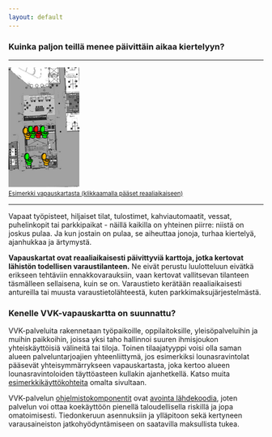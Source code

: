 ```yaml
---
layout: default
---
```


### Kuinka paljon teillä menee päivittäin aikaa kiertelyyn?

<div class="margin"><hr>
 <a href="http://koneidenkapinaadele.github.io/vvk-ui/">
 <img src="images/kartta-screenshot.png" alt="screenshot"><br>
 <small>Esimerkki vapauskartasta (klikkaamalla pääset reaaliaikaiseen)</small>
 </a>
<hr></div>

Vapaat työpisteet, hiljaiset tilat, tulostimet, kahviautomaatit,
vessat, puhelinkopit tai parkkipaikat - näillä kaikilla on yhteinen
piirre: niistä on joskus pulaa.  Ja kun jostain on pulaa, se aiheuttaa
jonoja, turhaa kiertelyä, ajanhukkaa ja ärtymystä.

**Vapauskartat ovat reaaliaikaisesti päivittyviä karttoja, jotka
kertovat lähistön todellisen varaustilanteen.**  Ne eivät perustu
luulotteluun eivätkä erikseen tehtäviin ennakkovarauksiin, vaan kertovat
vallitsevan tilanteen täsmälleen sellaisena, kuin se on.  Varaustieto
kerätään reaaliaikaisesti antureilla tai muusta varaustietolähteestä,
kuten parkkimaksujärjestelmästä.

### Kenelle VVK-vapauskartta on suunnattu?

VVK-palveluita rakennetaan työpaikoille, oppilaitoksille,
yleisöpalveluihin ja muihin paikkoihin, joissa yksi taho hallinnoi
suuren ihmisjoukon yhteiskäyttöisiä välineitä tai tiloja.  Toinen
tilaajatyyppi voisi olla saman alueen palveluntarjoajien yhteenliittymä,
jos esimerkiksi lounasravintolat pääsevät yhteisymmärrykseen
vapauskartasta, joka kertoo alueen lounasravintoloiden täyttöasteen
kullakin ajanhetkellä.  Katso muita
[esimerkkikäyttökohteita](kayttokohteet) omalta sivultaan.

VVK-palvelun [ohjelmistokomponentit](teknologia) ovat [avointa
lähdekoodia](https://github.com/KoneidenKapinaAdele/), joten palvelun
voi ottaa koekäyttöön pienellä taloudellisella riskillä ja jopa
omatoimisesti.  Tiedonkeruun asennuksiin ja ylläpitoon sekä kertyneen
varausaineiston jatkohyödyntämiseen on saatavilla maksullista tukea.

